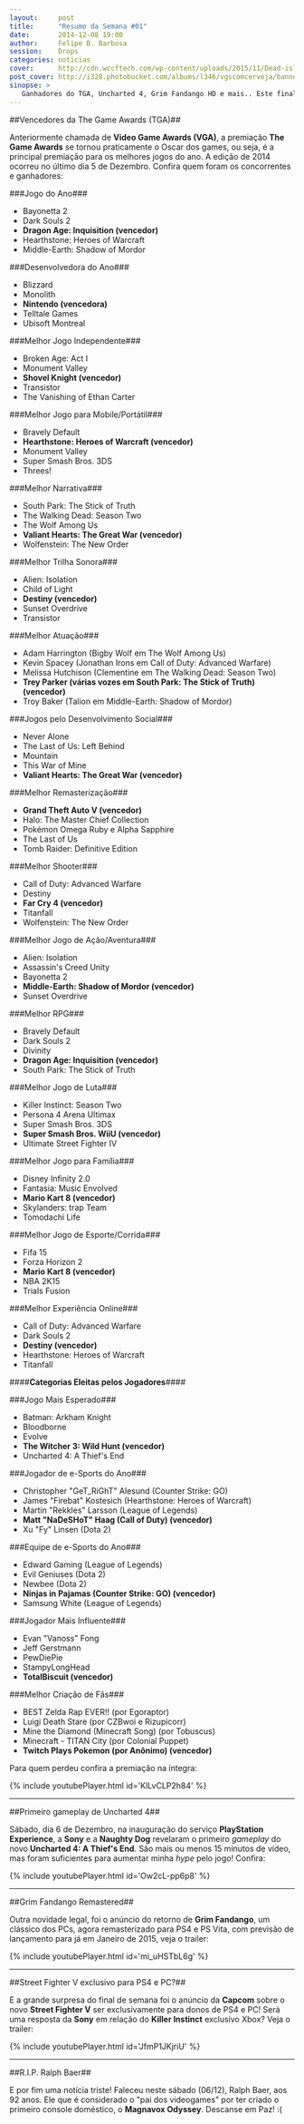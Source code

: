 ```yaml
---
layout:     post
title:      "Resumo da Semana #01"
date:       2014-12-08 19:00
author:     Felipe B. Barbosa
session:    Drops
categories: noticias
cover:      http://cdn.wccftech.com/wp-content/uploads/2015/11/Dead-island-cover.png
post_cover: http://i328.photobucket.com/albums/l346/vgscomcerveja/banner3_1_zpsplzx2idj.jpg
sinopse: >
   Ganhadores do TGA, Uncharted 4, Grim Fandango HD e mais.. Este final de semana foi bem agitado no mundo dos games, confira algumas novidades interessante!
---
```

##Vencedores da The Game Awards (TGA)##

Anteriormente chamada de **Video Game Awards (VGA)**, a premiação **The Game Awards** se tornou praticamente o Oscar dos games, ou seja, é a principal premiação para os melhores jogos do ano. A edição de 2014 ocorreu no último dia 5 de Dezembro. Confira quem foram os concorrentes e ganhadores:

###Jogo do Ano###

- Bayonetta 2
- Dark Souls 2
- **Dragon Age: Inquisition (vencedor)**
- Hearthstone: Heroes of Warcraft
- Middle-Earth: Shadow of Mordor

###Desenvolvedora do Ano###

- Blizzard
- Monolith
- **Nintendo (vencedora)**
- Telltale Games
- Ubisoft Montreal

###Melhor Jogo Independente###

- Broken Age: Act I
- Monument Valley
- **Shovel Knight (vencedor)**
- Transistor
- The Vanishing of Ethan Carter

###Melhor Jogo para Mobile/Portátil###

- Bravely Default
- **Hearthstone: Heroes of Warcraft (vencedor)**
- Monument Valley
- Super Smash Bros. 3DS
- Threes!

###Melhor Narrativa###

- South Park: The Stick of Truth
- The Walking Dead: Season Two
- The Wolf Among Us
- **Valiant Hearts: The Great War (vencedor)**
- Wolfenstein: The New Order

###Melhor Trilha Sonora###

- Alien: Isolation
- Child of Light
- **Destiny (vencedor)**
- Sunset Overdrive
- Transistor

###Melhor Atuação###

- Adam Harrington (Bigby Wolf em The Wolf Among Us)
- Kevin Spacey (Jonathan Irons em Call of Duty: Advanced Warfare)
- Melissa Hutchison (Clementine em The Walking Dead: Season Two)
- **Trey Parker (várias vozes em South Park: The Stick of Truth) (vencedor)**
- Troy Baker (Talion em Middle-Earth: Shadow of Mordor)

###Jogos pelo Desenvolvimento Social###

- Never Alone
- The Last of Us: Left Behind
- Mountain
- This War of Mine
- **Valiant Hearts: The Great War (vencedor)**

###Melhor Remasterização###

- **Grand Theft Auto V (vencedor)**
- Halo: The Master Chief Collection
- Pokémon Omega Ruby e Alpha Sapphire
- The Last of Us
- Tomb Raider: Definitive Edition

###Melhor Shooter###

- Call of Duty: Advanced Warfare
- Destiny
- **Far Cry 4 (vencedor)**
- Titanfall
- Wolfenstein: The New Order

###Melhor Jogo de Ação/Aventura###

- Alien: Isolation
- Assassin's Creed Unity
- Bayonetta 2
- **Middle-Earth: Shadow of Mordor (vencedor)**
- Sunset Overdrive

###Melhor RPG###

- Bravely Default
- Dark Souls 2
- Divinity
- **Dragon Age: Inquisition (vencedor)**
- South Park: The Stick of Truth

###Melhor Jogo de Luta###

- Killer Instinct: Season Two
- Persona 4 Arena Ultimax
- Super Smash Bros. 3DS
- **Super Smash Bros. WiiU (vencedor)**
- Ultimate Street Fighter IV

###Melhor Jogo para Família###

- Disney Infinity 2.0
- Fantasia: Music Envolved
- **Mario Kart 8 (vencedor)**
- Skylanders: trap Team
- Tomodachi Life

###Melhor Jogo de Esporte/Corrida###

- Fifa 15
- Forza Horizon 2
- **Mario Kart 8 (vencedor)**
- NBA 2K15
- Trials Fusion

###Melhor Experiência Online###

- Call of Duty: Advanced Warfare
- Dark Souls 2
- **Destiny (vencedor)**
- Hearthstone: Heroes of Warcraft
- Titanfall

####**Categorias Eleitas pelos Jogadores**####

###Jogo Mais Esperado###

- Batman: Arkham Knight
- Bloodborne
- Evolve
- **The Witcher 3: Wild Hunt (vencedor)**
- Uncharted 4: A Thief's End

###Jogador de e-Sports do Ano###

- Christopher "GeT_RiGhT" Alesund (Counter Strike: GO)
- James "Firebat" Kostesich (Hearthstone: Heroes of Warcraft)
- Martin "Rekkles" Larsson (League of Legends)
- **Matt "NaDeSHoT" Haag (Call of Duty) (vencedor)**
- Xu "Fy" Linsen (Dota 2)

###Equipe de e-Sports do Ano###

- Edward Gaming (League of Legends)
- Evil Geniuses (Dota 2)
- Newbee (Dota 2)
- **Ninjas in Pajamas (Counter Strike: GO) (vencedor)**
- Samsung White (League of Legends)

###Jogador Mais Influente###

- Evan "Vanoss" Fong
- Jeff Gerstmann
- PewDiePie
- StampyLongHead
- **TotalBiscuit (vencedor)**

###Melhor Criação de Fãs###

- BEST Zelda Rap EVER!! (por Egoraptor)
- Luigi Death Stare (por CZBwoi e Rizupicorr)
- Mine the Diamond (Minecraft Song) (por Tobuscus)
- Minecraft - TITAN City (por Colonial Puppet)
- **Twitch Plays Pokemon (por Anônimo) (vencedor)**

Para quem perdeu confira a premiação na íntegra:

{% include youtubePlayer.html id='KlLvCLP2h84' %}

---

##Primeiro gameplay de Uncharted 4##

Sábado, dia 6 de Dezembro, na inauguração do serviço **PlayStation Experience**, a **Sony** e a **Naughty Dog** revelaram o primeiro *gameplay* do novo **Uncharted 4: A Thief's End**. São mais ou menos 15 minutos de vídeo, mas foram suficientes para aumentar minha *hype* pelo jogo! Confira:

{% include youtubePlayer.html id='Ow2cL-pp6p8' %}

---

##Grim Fandango Remastered##

Outra novidade legal, foi o anúncio do retorno de **Grim Fandango**, um clássico dos PCs, agora remasterizado para PS4 e PS Vita, com previsão de lançamento para já em Janeiro de 2015, veja o trailer:

{% include youtubePlayer.html id='mi_uHSTbL6g' %}

---

##Street Fighter V exclusivo para PS4 e PC?##

E a grande surpresa do final de semana foi o anúncio da **Capcom** sobre o novo **Street Fighter V** ser exclusivamente para donos de PS4 e PC! Será uma resposta da **Sony** em relação do **Killer Instinct** exclusivo Xbox? Veja o trailer:

{% include youtubePlayer.html id='JfmP1JKjriU' %}

---

##R.I.P. Ralph Baer##

E por fim uma notícia triste! Faleceu neste sábado (06/12), Ralph Baer, aos 92 anos. Ele que é considerado o "pai dos videogames" por ter criado o primeiro console doméstico, o **Magnavox Odyssey**. Descanse em Paz! :(
